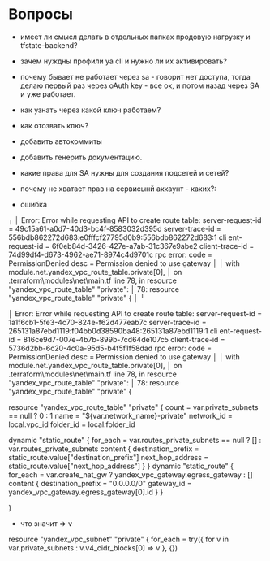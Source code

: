 # Вопросы

* имеет ли смысл делать в отдельных папках продовую нагрузку и  tfstate-backend?
* зачем нуждны профили ya cli и нужно ли их активировать? 
* почему бывает не работает через sa  - говорит нет доступа, тогда делаю первый раз через oAuth key - все ок, и потом назад через SA и уже работает.
* как узнать через какой ключ работаем?
* как отозвать ключ?
* добавить автокоммиты
* добавить генерить документацию.
* какие права для SA нужны для создания подсетей и сетей?
* почему не хватает прав на сервисынй аккаунт - каких?:



* ошибка

╷
│ Error: Error while requesting API to create route table: server-request-id = 49c15a61-a0d7-40d3-bc4f-8583032d395d server-trace-id = 556bdb862272d683:e0fffcf27795d0b9:556bdb862272d683:1 cli
ent-request-id = 6f0eb84d-3426-427e-a7ab-31c367e9abe2 client-trace-id = 74d99df4-d673-4962-ae71-8974c4d9701c rpc error: code = PermissionDenied desc = Permission denied to use gateway
│
│   with module.net.yandex_vpc_route_table.private[0],
│   on .terraform\modules\net\main.tf line 78, in resource "yandex_vpc_route_table" "private":
│   78: resource "yandex_vpc_route_table" "private" {
│
╵


│ Error: Error while requesting API to create route table: server-request-id = 1a1f6cb1-5fe3-4c70-824e-f62d477eab7c server-trace-id = 265131a87ebd1119:f04bb0d38590ba48:265131a87ebd1119:1 cli
ent-request-id = 816ce9d7-007e-4b7b-899b-7cd64de107c5 client-trace-id = 5736d2bb-6c20-4c0a-95d5-b4f5f1f58dad rpc error: code = PermissionDenied desc = Permission denied to use gateway
│
│   with module.net.yandex_vpc_route_table.private[0],
│   on .terraform\modules\net\main.tf line 78, in resource "yandex_vpc_route_table" "private":
│   78: resource "yandex_vpc_route_table" "private" {

resource "yandex_vpc_route_table" "private" {
  count      = var.private_subnets == null ? 0 : 1
  name       = "${var.network_name}-private"
  network_id = local.vpc_id
  folder_id  = local.folder_id

  dynamic "static_route" {
    for_each = var.routes_private_subnets == null ? [] : var.routes_private_subnets
    content {
      destination_prefix = static_route.value["destination_prefix"]
      next_hop_address   = static_route.value["next_hop_address"]
    }
  }
  dynamic "static_route" {
    for_each = var.create_nat_gw ? yandex_vpc_gateway.egress_gateway : []
    content {
      destination_prefix = "0.0.0.0/0"
      gateway_id         = yandex_vpc_gateway.egress_gateway[0].id
    }
  }

}

* что значит => v

resource "yandex_vpc_subnet" "private" {
  for_each       = try({ for v in var.private_subnets : v.v4_cidr_blocks[0] => v }, {})